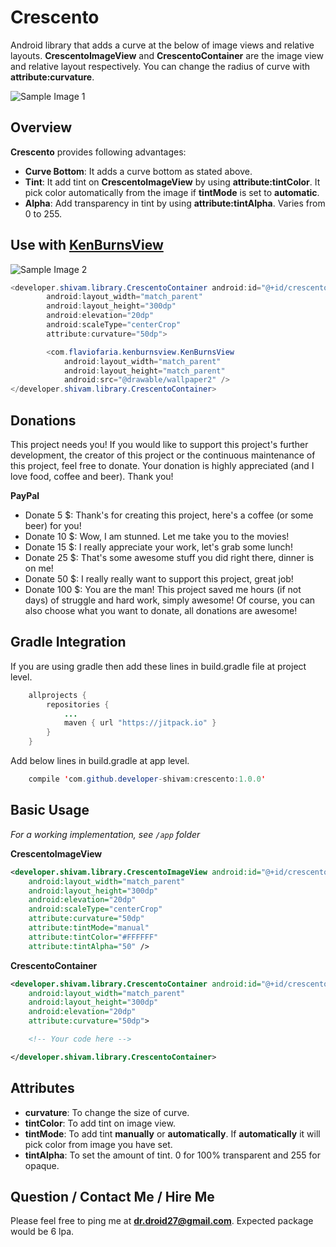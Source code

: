 Crescento
=========

Android library that adds a curve at the below of image views and relative layouts. **CrescentoImageView** and **CrescentoContainer** are the image view and relative layout respectively. You can change the radius of curve with **attribute:curvature**.

![Sample Image 1][SampleOne]

Overview
--------

**Crescento** provides following advantages:

* **Curve Bottom**: It adds a curve bottom as stated above. 
* **Tint**: It add tint on **CrescentoImageView** by using **attribute:tintColor**. It pick color automatically from the image if **tintMode** is set to **automatic**.
* **Alpha**: Add transparency in tint by using **attribute:tintAlpha**. Varies from 0 to 255.

Use with **[KenBurnsView]**
---------------------------------------

![Sample Image 2][GifSample]

```java
<developer.shivam.library.CrescentoContainer android:id="@+id/crescentoContainer"
        android:layout_width="match_parent"
        android:layout_height="300dp"
        android:elevation="20dp"
        android:scaleType="centerCrop"
        attribute:curvature="50dp">

        <com.flaviofaria.kenburnsview.KenBurnsView
            android:layout_width="match_parent"
            android:layout_height="match_parent"
            android:src="@drawable/wallpaper2" />
</developer.shivam.library.CrescentoContainer>
```

Donations
---------

This project needs you! If you would like to support this project's further development, the creator of this project or the continuous maintenance of this project, feel free to donate. Your donation is highly appreciated (and I love food, coffee and beer). Thank you!

**PayPal**

* Donate 5 $: Thank's for creating this project, here's a coffee (or some beer) for you!
* Donate 10 $: Wow, I am stunned. Let me take you to the movies!
* Donate 15 $: I really appreciate your work, let's grab some lunch!
* Donate 25 $: That's some awesome stuff you did right there, dinner is on me!
* Donate 50 $: I really really want to support this project, great job!
* Donate 100 $: You are the man! This project saved me hours (if not days) of struggle and hard work, simply awesome!
Of course, you can also choose what you want to donate, all donations are awesome!

Gradle Integration
------------------

If you are using gradle then add these lines in build.gradle file at project level.
```java
	allprojects {
        repositories {
            ...
            maven { url "https://jitpack.io" }
        }
    }
```

Add below lines in build.gradle at app level.
```java
	compile 'com.github.developer-shivam:crescento:1.0.0'
```

Basic Usage
-----------

*For a working implementation, see `/app` folder*

**CrescentoImageView**

```xml
<developer.shivam.library.CrescentoImageView android:id="@+id/crescentoImageView"
    android:layout_width="match_parent"
    android:layout_height="300dp"
    android:elevation="20dp"
    android:scaleType="centerCrop"
    attribute:curvature="50dp"
    attribute:tintMode="manual"
    attribute:tintColor="#FFFFFF"
    attribute:tintAlpha="50" />
```

**CrescentoContainer**

```xml
<developer.shivam.library.CrescentoContainer android:id="@+id/crescentoContainer"
    android:layout_width="match_parent"
    android:layout_height="300dp"
    android:elevation="20dp"
    attribute:curvature="50dp">

    <!-- Your code here -->

</developer.shivam.library.CrescentoContainer>
```

Attributes
----------

* **curvature**: To change the size of curve.
* **tintColor**: To add tint on image view.
* **tintMode**: To add tint **manually** or **automatically**. If **automatically** it will pick color from image you have set.
* **tintAlpha**: To set the amount of tint. 0 for 100% transparent and 255 for opaque.

Question / Contact Me / Hire Me
---------------------
Please feel free to ping me at **dr.droid27@gmail.com**. Expected package would be 6 lpa.

[SampleOne]:		/art/sample1_resize.png
[GifSample]:        /art/sample1.gif
[KenBurnsView]:		https://github.com/flavioarfaria/KenBurnsView
